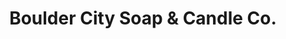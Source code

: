 ---
title: "Boulder City Soap & Candle Co."
url: /boulder-city/boulder-city-soap-und-candle-co/
shop: Kosmetik
---